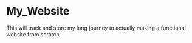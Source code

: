 # My_Website

This will track and store my long journey to actually making a functional website from scratch.